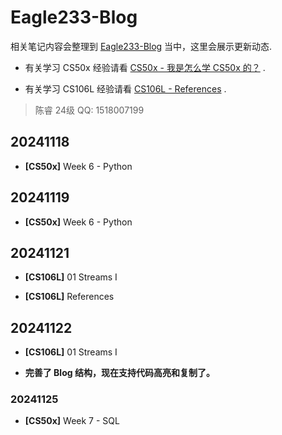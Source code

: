 # Eagle233-Blog

相关笔记内容会整理到 [Eagle233-Blog](https://blog.eagle233.top/) 当中，这里会展示更新动态.

- 有关学习 CS50x 经验请看 [CS50x - 我是怎么学 CS50x 的？](https://blog.eagle233.top/2024/09/22/CS50x%20-%20%E6%88%91%E6%98%AF%E6%80%8E%E4%B9%88%E5%AD%A6%20CS50x%20%E7%9A%84%EF%BC%9F/) .

- 有关学习 CS106L 经验请看 [CS106L - References](https://blog.eagle233.top/2024/11/21/CS106L%20-%20References/) .

> 陈睿 24级 QQ: 1518007199

## 20241118

- **[CS50x]** Week 6 - Python

## 20241119

- **[CS50x]** Week 6 - Python

## 20241121

- **[CS106L]** 01 Streams I

- **[CS106L]** References

## 20241122

- **[CS106L]** 01 Streams I

- **完善了 Blog 结构，现在支持代码高亮和复制了。**

### 20241125

- **[CS50x]** Week 7 - SQL
